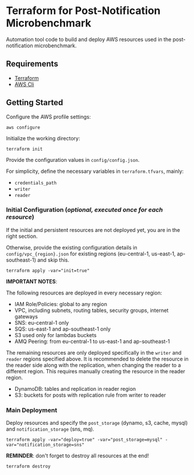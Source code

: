 # Terraform for Post-Notification Microbenchmark

Automation tool code to build and deploy AWS resources used in the post-notification microbenchmark.


## Requirements

- [Terraform](https://developer.hashicorp.com/terraform/tutorials/aws-get-started/install-cli)
- [AWS Cli](https://docs.aws.amazon.com/cli/latest/userguide/getting-started-install.html)

## Getting Started

Configure the AWS profile settings:

    aws configure

Initialize the working directory:

    terraform init

Provide the configuration values in `config/config.json`.

For simplicity, define the necessary variables in `terraform.tfvars`, mainly:

- `credentials_path`
- `writer`
- `reader`

### Initial Configuration (*optional, executed once for each resource*)

If the initial and persistent resources are not deployed yet, you are in the right section.

Otherwise, provide the existing configuration details in `config/vpc_{region}.json` for existing regions (eu-central-1, us-east-1, ap-southeast-1) and skip this.

    terraform apply -var="init=true"

**IMPORTANT NOTES**:

The following resources are deployed in every necessary region:

- IAM Role/Policies: global to any region
- VPC, including subnets, routing tables, security groups, internet gateways
- SNS: eu-central-1 only
- SQS: us-east-1 and ap-southeast-1 only
- S3 used only for lambdas buckets
- AMQ Peering: from eu-central-1 to us-east-1 and ap-southeast-1

The remaining resources are only deployed specifically in the `writer` and `reader` regions specified above. It is recommended to delete the resource in the reader side along with the replication, when changing the reader to a different region. This requires manually creating the resource in the reader region.

- DynamoDB: tables and replication in reader region
- S3: buckets for posts with replication rule from writer to reader

### Main Deployment

Deploy resources and specify the `post_storage` (dynamo, s3, cache, mysql) and `notification_storage` (sns, mq).

    terraform apply -var="deploy=true" -var="post_storage=mysql" -var="notification_storage=sns"

**REMINDER**: don't forget to destroy all resources at the end!

    terraform destroy
